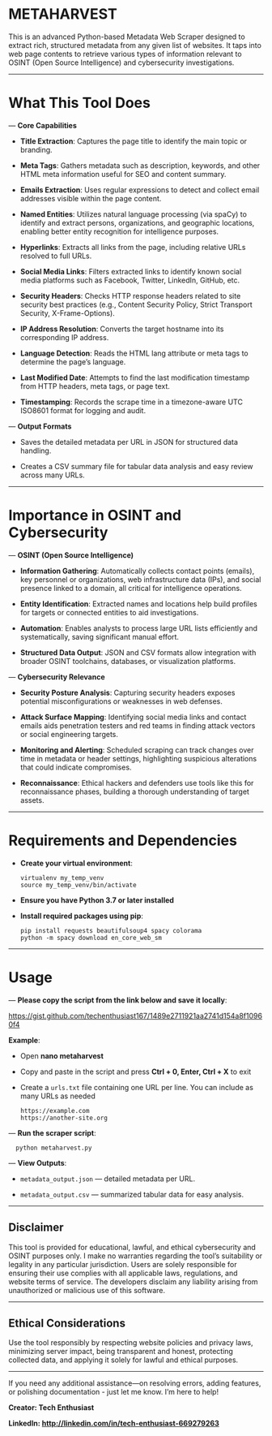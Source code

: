 # METAHARVEST

This is an advanced Python-based Metadata Web Scraper designed to extract rich, structured metadata from any given list of websites. It taps into web page contents to retrieve various types of information relevant to OSINT (Open Source Intelligence) and cybersecurity investigations.



---

# What This Tool Does

— **Core Capabilities**


- **Title Extraction**: Captures the page title to identify the main topic or branding.

- **Meta Tags**: Gathers metadata such as description, keywords, and other HTML meta information useful for SEO and content summary.

- **Emails Extraction**: Uses regular expressions to detect and collect email addresses visible within the page content.

- **Named Entities**: Utilizes natural language processing (via spaCy) to identify and extract persons, organizations, and geographic locations, enabling better entity recognition for intelligence purposes.

- **Hyperlinks**: Extracts all links from the page, including relative URLs resolved to full URLs.

- **Social Media Links**: Filters extracted links to identify known social media platforms such as Facebook, Twitter, LinkedIn, GitHub, etc.
  
- **Security Headers**: Checks HTTP response headers related to site security best practices (e.g., Content Security Policy, Strict Transport Security, X-Frame-Options).

- **IP Address Resolution**: Converts the target hostname into its corresponding IP address.

- **Language Detection**: Reads the HTML lang attribute or meta tags to determine the page’s language.

- **Last Modified Date**: Attempts to find the last modification timestamp from HTTP headers, meta tags, or page text.

- **Timestamping**: Records the scrape time in a timezone-aware UTC ISO8601 format for logging and audit.



— **Output Formats**

- Saves the detailed metadata per URL in JSON for structured data handling.

- Creates a CSV summary file for tabular data analysis and easy review across many URLs.


---

# Importance in OSINT and Cybersecurity

— **OSINT (Open Source Intelligence)**


- **Information Gathering**: Automatically collects contact points (emails), key personnel or organizations, web infrastructure data (IPs), and social presence linked to a domain, all critical for intelligence operations.

- **Entity Identification**: Extracted names and locations help build profiles for targets or connected entities to aid investigations.

- **Automation**: Enables analysts to process large URL lists efficiently and systematically, saving significant manual effort.

- **Structured Data Output**: JSON and CSV formats allow integration with broader OSINT toolchains, databases, or visualization platforms.



— **Cybersecurity Relevance**

- **Security Posture Analysis**: Capturing security headers exposes potential misconfigurations or weaknesses in web defenses.

- **Attack Surface Mapping**: Identifying social media links and contact emails aids penetration testers and red teams in finding attack vectors or social engineering targets.

- **Monitoring and Alerting**: Scheduled scraping can track changes over time in metadata or header settings, highlighting suspicious alterations that could indicate compromises.

- **Reconnaissance**: Ethical hackers and defenders use tools like this for reconnaissance phases, building a thorough understanding of target assets.


---


# Requirements and Dependencies

- **Create your virtual environment**:

      virtualenv my_temp_venv
      source my_temp_venv/bin/activate 
  

- **Ensure you have Python 3.7 or later installed**

- **Install required packages using pip**:

      pip install requests beautifulsoup4 spacy colorama
      python -m spacy download en_core_web_sm


- - - 

# Usage

— **Please copy the script from the link below and save it locally**:
  
https://gist.github.com/techenthusiast167/1489e2711921aa2741d154a8f10960f4

**Example**:

- Open **nano metaharvest**
- Copy and paste in the script and press
**Ctrl + 0, Enter, Ctrl + X** to exit

- Create a `urls.txt` file containing one URL per line. You can include as many URLs as needed

      https://example.com
      https://another-site.org

— **Run the scraper script**:

      python metaharvest.py


— **View Outputs**:
  
   - `metadata_output.json` — detailed metadata per URL.
     
   - `metadata_output.csv` — summarized tabular data for easy analysis.
 

- - - 

## Disclaimer

This tool is provided for educational, lawful, and ethical cybersecurity and OSINT purposes only. I make no warranties regarding the tool’s suitability or legality in any particular jurisdiction. Users are solely responsible for ensuring their use complies with all applicable laws, regulations, and website terms of service. The developers disclaim any liability arising from unauthorized or malicious use of this software.


- - - 


## Ethical Considerations

Use the tool responsibly by respecting website policies and privacy laws, minimizing server impact, being transparent and honest, protecting collected data, and applying it solely for lawful and ethical purposes.


- - - 

If you need any additional assistance—on resolving errors, adding features, or polishing documentation - just let me know. I’m here to help!

**Creator: Tech Enthusiast** 

**LinkedIn: http://linkedin.com/in/tech-enthusiast-669279263**
